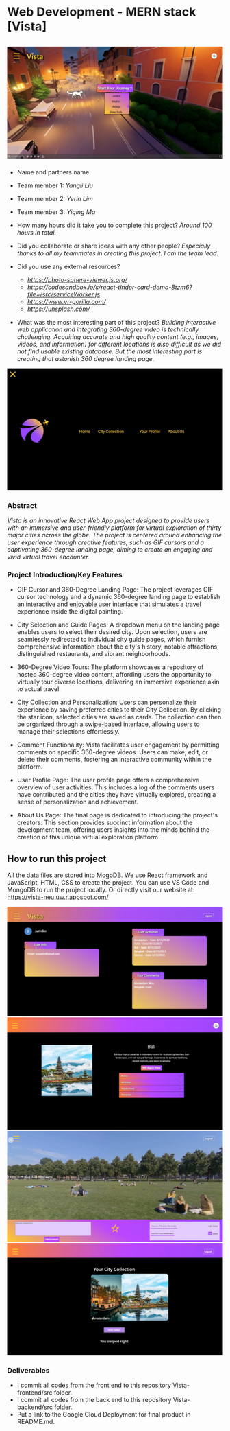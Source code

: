 # Web Development - MERN stack [Vista] 

## <img src="./Vista-frontend/public/Landing Page Dropdown.jpg" alt="picture">

* Name and partners name
 * Team member 1: *Yangli Liu*
 * Team member 2: *Yerin Lim*
 * Team member 3: *Yiqing Ma*

* How many hours did it take you to complete this project?   *Around 100 hours in total.*
* Did you collaborate or share ideas with any other people?   *Especially thanks to all my teammates in creating this project. I am the team lead.*
* Did you use any external resources? 
  * *https://photo-sphere-viewer.js.org/*
  * *https://codesandbox.io/s/react-tinder-card-demo-8tzm6?file=/src/serviceWorker.js*
  * *https://www.vr-gorilla.com/*
  * *https://unsplash.com/*
  
* What was the most interesting part of this project? *Building interactive web application and integrating 360-degree video is technically challenging. 
Acquiring accurate and high quality content (e.g., images, videos, and information) for different locations is also difficult as we did not find usable existing database.
But the most interesting part is creating that astonish 360 degree landing page.*

<p align="center">
  <img src="./Vista-frontend/public/NavBar.jpg" alt="picture">
</p>


### Abstract
*Vista is an innovative React Web App project designed to provide users with an immersive and user-friendly platform for virtual exploration of thirty major cities across the globe. 
The project is centered around enhancing the user experience through creative features, 
such as GIF cursors and a captivating 360-degree landing page, aiming to create an engaging and vivid virtual travel encounter.* 

### Project Introduction/Key Features
* GIF Cursor and 360-Degree Landing Page: The project leverages GIF cursor technology and a dynamic 360-degree landing page to establish an interactive 
and enjoyable user interface that simulates a travel experience inside the digital painting.

* City Selection and Guide Pages: A dropdown menu on the landing page enables users to select their desired city. Upon selection, users are seamlessly 
redirected to individual city guide pages, which furnish comprehensive information about the city's history, notable attractions, distinguished restaurants, 
and vibrant neighborhoods.

* 360-Degree Video Tours: The platform showcases a repository of hosted 360-degree video content, affording users the opportunity to virtually tour diverse locations, 
delivering an immersive experience akin to actual travel.

* City Collection and Personalization: Users can personalize their experience by saving preferred cities to their City Collection. 
By clicking the star icon, selected cities are saved as cards. The collection can then be organized through a swipe-based interface, 
allowing users to manage their selections effortlessly.

* Comment Functionality: Vista facilitates user engagement by permitting comments on specific 360-degree videos. 
Users can make, edit, or delete their comments, fostering an interactive community within the platform.

* User Profile Page: The user profile page offers a comprehensive overview of user activities. This includes a log of the comments users 
have contributed and the cities they have virtually explored, creating a sense of personalization and achievement.

* About Us Page: The final page is dedicated to introducing the project's creators. This section provides succinct information about 
the development team, offering users insights into the minds behind the creation of this unique virtual exploration platform.

## How to run this project
All the data files are stored into MogoDB. We use React framework and JavaScript, HTML, CSS to create the project. 
You can use VS Code and MongoDB to run the project locally.
Or directly visit our website at: https://vista-neu.uw.r.appspot.com/


<p align="center">
  <img src="./Vista-frontend/public/userProfile.jpg" alt="picture">
  <img src="./Vista-frontend/public/travelGuidePage.jpg" alt="picture">
  <img src="./Vista-frontend/public/VideoPage.jpg" alt="picture">
  <img src="./Vista-frontend/public/City Collection Page.jpg" alt="picture">
</p>

### Deliverables
* I commit all codes from the front end to this repository Vista-frontend/src folder.
* I commit all codes from the back end to this repository Vista-backend/src folder.
* Put a link to the Google Cloud Deployment for final product in README.md.


